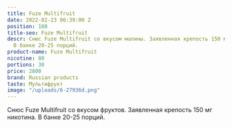 ```yaml
---
title: Fuze Multifruit
date: 2022-02-23 06:39:00 Z
position: 180
title-seo: Fuze Multifruit
descr: Снюс Fuze Multifruit со вкусом малины. Заявленная крепость 150 мг никотина.
  В банке 20-25 порций.
product-name: Fuze Multifruit
nicotine: 80
portions: 30
price: 2800
brand: Russian products
taste: Мультифрукт
image: "/uploads/6-27936d.png"
---
```


Снюс Fuze Multifruit со вкусом фруктов. Заявленная крепость 150 мг никотина. В банке 20-25 порций.